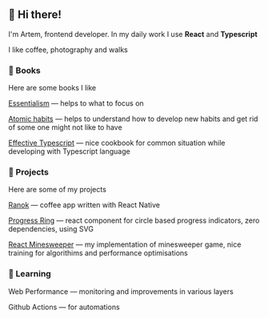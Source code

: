 ## 👋 Hi there!

I'm Artem, frontend developer. In my daily work I use **React** and **Typescript**

I like coffee, photography and walks

### 📖 Books

Here are some books I like

[Essentialism](https://www.goodreads.com/book/show/18077875-essentialism) — helps to what to focus on

[Atomic habits](https://www.goodreads.com/book/show/40121378-atomic-habits) — helps to understand how to develop new habits and get rid of some one might not like to have

[Effective Typescript](https://www.goodreads.com/book/show/48570456-effective-typescript) — nice cookbook for common situation while developing with Typescript language



### 🎩 Projects

Here are some of my projects

[Ranok](https://apps.apple.com/us/app/ranok-coffee-guides-timers/id1512795256?ls=1) — coffee app written with React Native

[Progress Ring](https://github.com/asci/progress-ring#readme) — react component for circle based progress indicators, zero dependencies, using SVG

[React Minesweeper](https://codesandbox.io/s/react-minesweeper-18f07) — my implementation of minesweeper game, nice training for algorithims and performance optimisations



### 🌱 Learning 

Web Performance — monitoring and improvements in various layers

Github Actions — for automations

<!--
**asci/asci** is a ✨ _special_ ✨ repository because its `README.md` (this file) appears on your GitHub profile.

Here are some ideas to get you started:

- 🔭 I’m currently working on ...
- 🌱 I’m currently learning ...
- 👯 I’m looking to collaborate on ...
- 🤔 I’m looking for help with ...
- 💬 Ask me about ...
- 📫 How to reach me: ...
- 😄 Pronouns: ...
- ⚡ Fun fact: ...
-->
